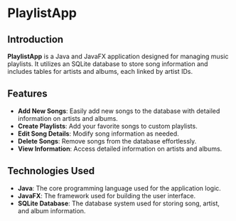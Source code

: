# PlaylistApp

## Introduction

**PlaylistApp** is a Java and JavaFX application designed for managing music playlists. It utilizes an SQLite database to store song information and includes tables for artists and albums, each linked by artist IDs.

## Features

- **Add New Songs**: Easily add new songs to the database with detailed information on artists and albums.
- **Create Playlists**: Add your favorite songs to custom playlists.
- **Edit Song Details**: Modify song information as needed.
- **Delete Songs**: Remove songs from the database effortlessly.
- **View Information**: Access detailed information on artists and albums.

## Technologies Used

- **Java**: The core programming language used for the application logic.
- **JavaFX**: The framework used for building the user interface.
- **SQLite Database**: The database system used for storing song, artist, and album information.
